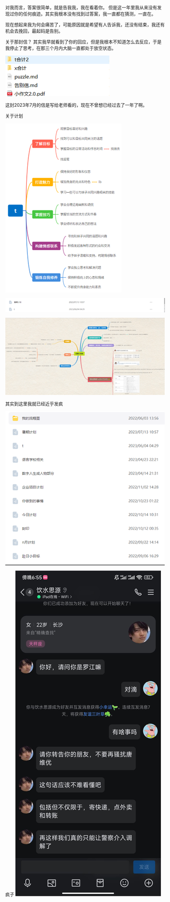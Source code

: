 对我而言，答案很简单，就是告我我，我在看着你。 但是这一年里我从来没有发现过你的任何痕迹。其实我根本没有找到过答案，我一直都在猜测，一直在。


现在想起来我为何会痛苦了，可能原因就是希望有人告诉我，还没有结束，我还有机会去挽回，最起码是告别。


关于那封信？  其实我早就看到了你的回应，但是我根本不知道怎么去反应，于是我停止了思考，在那三个月内大脑一直都处于放空状态。


![img.png](img.png)


这封2023年7月的信是写给老师看的，现在不曾想已经过去了一年了啊。 

关于计划

![img_2.png](img_2.png)

![img_3.png](img_3.png)

![img_4.png](img_4.png)

其实到这里我就已经近乎发疯

![img_5.png](img_5.png)



疯子
![img_6.png](img_6.png)

